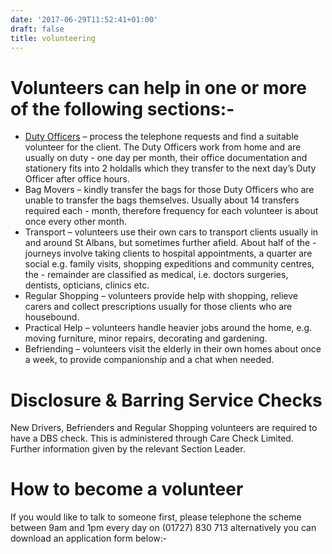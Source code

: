 ```yaml
---
date: '2017-06-29T11:52:41+01:00'
draft: false
title: volunteering
---
```




# Volunteers can help in one or more of the following sections:-

- [Duty Officers](/a-duty-officers-day) – process the telephone requests and find a suitable volunteer for the client.  The Duty Officers work from home and are usually on duty - one day per month, their office documentation and stationery fits into 2 holdalls which they transfer to the next day’s Duty Officer after office hours.
- Bag Movers – kindly transfer the bags for those Duty Officers who are unable to transfer the bags themselves.  Usually about 14 transfers required each - month, therefore frequency for each volunteer is about once every other month.
- Transport – volunteers use their own cars to transport clients usually in and around St Albans, but sometimes further afield.  About half of the - journeys involve taking clients to hospital appointments, a quarter are social e.g. family visits, shopping expeditions and community centres, the - remainder are classified as medical, i.e. doctors surgeries, dentists, opticians, clinics etc.
- Regular Shopping – volunteers provide help with shopping, relieve carers and collect prescriptions usually for those clients who are housebound.
- Practical Help – volunteers handle heavier jobs around the home, e.g. moving furniture, minor repairs, decorating and gardening.
- Befriending – volunteers visit the elderly in their own homes about once a week, to provide companionship and a chat when needed.


# Disclosure & Barring Service Checks

New Drivers, Befrienders and Regular Shopping volunteers are required to have a DBS check. This is administered through Care Check Limited.  Further information given by the relevant Section Leader.


# How to become a volunteer

If you would like to talk to someone first, please telephone the scheme between 9am and 1pm every day on
(01727) 830 713 alternatively you can download an application form below:-


